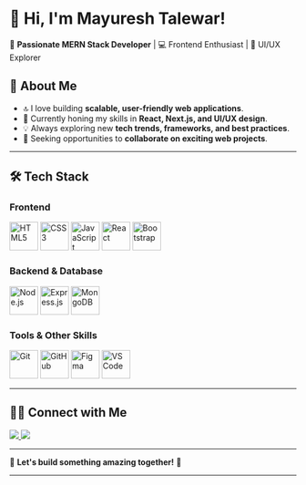 # 👋 Hi, I'm Mayuresh Talewar!

🚀 **Passionate MERN Stack Developer** | 💻 Frontend Enthusiast | 🎨 UI/UX Explorer  



## 🌟 About Me  

- 🔝 I love building **scalable, user-friendly web applications**.  
- 🌱 Currently honing my skills in **React, Next.js, and UI/UX design**.  
- 💡 Always exploring new **tech trends, frameworks, and best practices**.  
- 🎯 Seeking opportunities to **collaborate on exciting web projects**.  

---

## 🛠 Tech Stack  

### **Frontend**  
<p align="left">
  <img src="https://cdn.worldvectorlogo.com/logos/html-1.svg" alt="HTML5" width="50">
  <img src="https://cdn.worldvectorlogo.com/logos/css-3.svg" alt="CSS3" width="50">
  <img src="https://cdn.worldvectorlogo.com/logos/logo-javascript.svg" alt="JavaScript" width="50">
  <img src="https://cdn.worldvectorlogo.com/logos/react-2.svg" alt="React" width="50">
  <img src="https://cdn.worldvectorlogo.com/logos/bootstrap-5-1.svg" alt="Bootstrap" width="50">
</p>  

### **Backend & Database**  
<p align="left">
  <img src="https://cdn.worldvectorlogo.com/logos/nodejs-icon.svg" alt="Node.js" width="50">
  <img src="https://cdn.worldvectorlogo.com/logos/express-109.svg" alt="Express.js" width="50">
  <img src="https://cdn.worldvectorlogo.com/logos/mongodb-icon-1.svg" alt="MongoDB" width="50">
</p>  

### **Tools & Other Skills**  
<p align="left">
  <img src="https://cdn.worldvectorlogo.com/logos/git-icon.svg" alt="Git" width="50">
  <img src="https://cdn.worldvectorlogo.com/logos/github-icon-1.svg" alt="GitHub" width="50">
  <img src="https://cdn.worldvectorlogo.com/logos/figma-1.svg" alt="Figma" width="50">
  <img src="https://cdn.worldvectorlogo.com/logos/visual-studio-code-1.svg" alt="VS Code" width="50">
</p>  

---


## 👯‍♂️ Connect with Me  

<p align="left">
  <a href="https://www.linkedin.com/in/mayuresh-talewar-06242223a/">
    <img src="https://img.shields.io/badge/LinkedIn-%230077B5.svg?style=for-the-badge&logo=linkedin&logoColor=white">
  </a>
  <a href="mailto:mtalewar2002@gmail.com">
    <img src="https://img.shields.io/badge/Gmail-D14836?style=for-the-badge&logo=gmail&logoColor=white">
  </a>
</p>  

---

🌟 **Let's build something amazing together!** 🚀  

---
